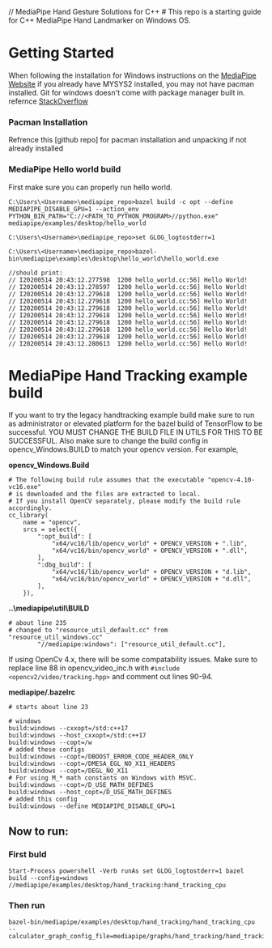 // MediaPipe Hand Gesture Solutions for C++ #
This repo is a starting guide for C++ MediaPipe Hand Landmarker on Windows OS.
# Getting Started
When following the installation for Windows instructions on the [MediaPipe Website](https://ai.google.dev/edge/mediapipe/framework/getting_started/#installing_on_windows)
if you already have MYSYS2 installed, you may not have pacman installed. Git for windows doesn't come with package manager built in.
refernce [StackOverflow](https://stackoverflow.com/questions/32712133/package-management-in-git-for-windows-git-bash/60611888#60611888)
### Pacman Installation
Refrence this [github repo] for pacman installation and unpacking if not already installed
### MediaPipe Hello world build
First make sure you can properly run hello world.
```
C:\Users\<Username>\mediapipe_repo>bazel build -c opt --define MEDIAPIPE_DISABLE_GPU=1 --action_env PYTHON_BIN_PATH="C://<PATH_TO_PYTHON_PROGRAM>//python.exe" mediapipe/examples/desktop/hello_world

C:\Users\<Username>\mediapipe_repo>set GLOG_logtostderr=1

C:\Users\<Username>\mediapipe_repo>bazel-bin\mediapipe\examples\desktop\hello_world\hello_world.exe

//should print:
// I20200514 20:43:12.277598  1200 hello_world.cc:56] Hello World!
// I20200514 20:43:12.278597  1200 hello_world.cc:56] Hello World!
// I20200514 20:43:12.279618  1200 hello_world.cc:56] Hello World!
// I20200514 20:43:12.279618  1200 hello_world.cc:56] Hello World!
// I20200514 20:43:12.279618  1200 hello_world.cc:56] Hello World!
// I20200514 20:43:12.279618  1200 hello_world.cc:56] Hello World!
// I20200514 20:43:12.279618  1200 hello_world.cc:56] Hello World!
// I20200514 20:43:12.279618  1200 hello_world.cc:56] Hello World!
// I20200514 20:43:12.279618  1200 hello_world.cc:56] Hello World!
// I20200514 20:43:12.280613  1200 hello_world.cc:56] Hello World!
```
# MediaPipe Hand Tracking example build
If you want to try the legacy handtracking example build make sure to run as administrator or elevated platform for the bazel build of TensorFlow to be successful. YOU MUST CHANGE THE BUILD FILE IN UTILS FOR THIS TO BE SUCCESSFUL.
Also make sure to change the build config in opencv_Windows.BUILD to match your opencv version. For example,

**opencv_Windows.Build**
```
# The following build rule assumes that the executable "opencv-4.10-vc16.exe"
# is downloaded and the files are extracted to local.
# If you install OpenCV separately, please modify the build rule accordingly.
cc_library(
    name = "opencv",
    srcs = select({
        ":opt_build": [
            "x64/vc16/lib/opencv_world" + OPENCV_VERSION + ".lib",
            "x64/vc16/bin/opencv_world" + OPENCV_VERSION + ".dll",
        ],
        ":dbg_build": [
            "x64/vc16/lib/opencv_world" + OPENCV_VERSION + "d.lib",
            "x64/vc16/bin/opencv_world" + OPENCV_VERSION + "d.dll",
        ],
    }),
```
**..\mediapipe\util\BUILD**
```
# about line 235
# changed to "resource_util_default.cc" from "resource_util_windows.cc"
        "//mediapipe:windows": ["resource_util_default.cc"],
```
If using OpenCv 4.x, there will be some compatability issues. Make sure to replace line 88 in opencv_video_inc.h with `#include <opencv2/video/tracking.hpp>` and comment out lines 90-94. 

**mediapipe/.bazelrc**
```
# starts about line 23

# windows
build:windows --cxxopt=/std:c++17
build:windows --host_cxxopt=/std:c++17
build:windows --copt=/w
# added these configs
build:windows --copt=/DBOOST_ERROR_CODE_HEADER_ONLY						
build:windows --copt=/DMESA_EGL_NO_X11_HEADERS							
build:windows --copt=/DEGL_NO_X11
# For using M_* math constants on Windows with MSVC.
build:windows --copt=/D_USE_MATH_DEFINES
build:windows --host_copt=/D_USE_MATH_DEFINES
# added this config
build:windows --define MEDIAPIPE_DISABLE_GPU=1
```
## Now to run:
### First buld
```
Start-Process powershell -Verb runAs set GLOG_logtostderr=1 bazel build --config=windows //mediapipe/examples/desktop/hand_tracking:hand_tracking_cpu
``` 
### Then run
```
bazel-bin/mediapipe/examples/desktop/hand_tracking/hand_tracking_cpu  --calculator_graph_config_file=mediapipe/graphs/hand_tracking/hand_tracking_desktop_live.pbtxt
```

